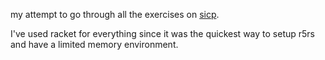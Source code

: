my attempt to go through all the exercises on [sicp](http://mitpress.mit.edu/sicp/full-text/book/book.html). 

I've used racket for everything since it was the quickest way to setup r5rs and have a limited memory environment.
